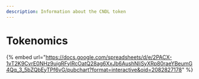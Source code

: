 ```yaml
---
description: Information about the CNDL token
---
```


# Tokenomics

{% embed url="https://docs.google.com/spreadsheets/d/e/2PACX-1vT2K9CvrE0NHz9uigRFyIRcOatQ28ag6XxJb6AushNliSyXRp80raeYBeumG4Qq_3_5bZQbEyTPf6vG/pubchart?format=interactive&oid=2082827178" %}

